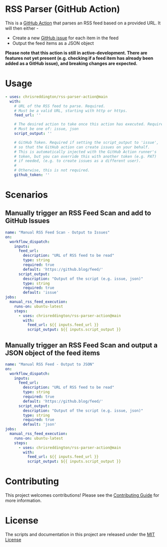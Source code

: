 # RSS Parser (GitHub Action)

This is a [GitHub Action](https://docs.github.com/en/actions/learn-github-actions/understanding-github-actions) that parses an RSS feed based on a provided URL. It will then either -
- Create a new [GitHub issue](https://docs.github.com/en/issues/tracking-your-work-with-issues/about-issues) for each item in the feed
- Output the feed items as a JSON object

**Please note that this action is still in active-development. There are features not yet present (e.g. checking if a feed item has already been added as a GitHub issue), and breaking changes are expected.**

# Usage

<!-- start usage -->

```yaml
- uses: chrisreddington/rss-parser-action@main
  with:
    # URL of the RSS feed to parse. Required.
    # Must be a valid URL, starting with http or https.
    feed_url: ''

    # The desired action to take once this action has executed. Required.
    # Must be one of: issue, json
    script_output: ''

    # GitHub Token. Required if setting the script_output to 'issue', 
    # so that the GitHub action can create issues on your behalf.
    # This is automatically injected with the GitHub Action runner's
    # token, but you can override this with another token (e.g. PAT)
    # if needed, (e.g. to create issues as a different user).
    # 
    # Otherwise, this is not required.
    github_token: ''
```

# Scenarios

## Manually trigger an RSS Feed Scan and add to GitHub Issues

```yaml
name: "Manual RSS Feed Scan - Output to Issues"
on:
  workflow_dispatch:
    inputs:
      feed_url:
        description: "URL of RSS feed to be read"
        type: string
        required: true
        default: 'https://github.blog/feed/'
      script_output:
        description: "Output of the script (e.g. issue, json)"
        type: string
        required: true
        default: 'issue'
jobs:
  manual_rss_feed_execution:
    runs-on: ubuntu-latest
    steps: 
      - uses: chrisreddington/rss-parser-action@main
        with:
          feed_url: ${{ inputs.feed_url }}
          script_output: ${{ inputs.script_output }}
```

## Manually trigger an RSS Feed Scan and output a JSON object of the feed items

```yaml
name: "Manual RSS Feed - Output to JSON"
on:
  workflow_dispatch:
    inputs:
      feed_url:
        description: "URL of RSS feed to be read"
        type: string
        required: true
        default: 'https://github.blog/feed/'
      script_output:
        description: "Output of the script (e.g. issue, json)"
        type: string
        required: true
        default: 'json'
jobs:
  manual_rss_feed_execution:
    runs-on: ubuntu-latest
    steps: 
      - uses: chrisreddington/rss-parser-action@main
        with:
          feed_url: ${{ inputs.feed_url }}
          script_output: ${{ inputs.script_output }}
```

# Contributing

This project welcomes contributions! Please see the [Contributing Guide](CONTRIBUTING.md) for more information.

# License

The scripts and documentation in this project are released under the [MIT License](LICENSE)
